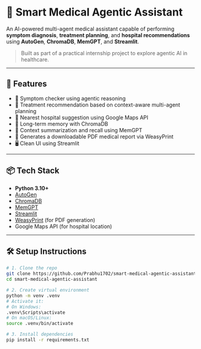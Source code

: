 # 🧠 Smart Medical Agentic Assistant

An AI-powered multi-agent medical assistant capable of performing **symptom diagnosis**, **treatment planning**, and **hospital recommendations** using **AutoGen**, **ChromaDB**, **MemGPT**, and **Streamlit**.

> Built as part of a practical internship project to explore agentic AI in healthcare.

---

## 🚀 Features

- 🔬 Symptom checker using agentic reasoning
- 💊 Treatment recommendation based on context-aware multi-agent planning
- 🏥 Nearest hospital suggestion using Google Maps API
- 🧠 Long-term memory with ChromaDB
- 🧠 Context summarization and recall using MemGPT
- 📄 Generates a downloadable PDF medical report via WeasyPrint
- 🖥️ Clean UI using Streamlit

---

## 📦 Tech Stack

- **Python 3.10+**
- [AutoGen](https://github.com/microsoft/autogen)
- [ChromaDB](https://www.trychroma.com/)
- [MemGPT](https://github.com/cpacker/MemGPT)
- [Streamlit](https://streamlit.io/)
- [WeasyPrint](https://weasyprint.org/) (for PDF generation)
- Google Maps API (for hospital location)

---

## 🛠️ Setup Instructions

```bash
# 1. Clone the repo
git clone https://github.com/Prabhu1702/smart-medical-agentic-assistant.git
cd smart-medical-agentic-assistant

# 2. Create virtual environment
python -m venv .venv
# Activate it:
# On Windows:
.venv\Scripts\activate
# On macOS/Linux:
source .venv/bin/activate

# 3. Install dependencies
pip install -r requirements.txt
